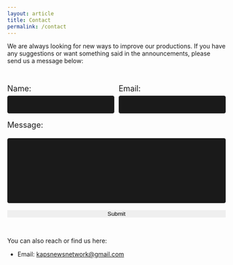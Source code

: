 ```yaml
---
layout: article
title: Contact
permalink: /contact
---
```

<style>
.name-form {
  width: 49%;
  float: left;
}

.email-form {
  width: 49%;
  float: right;
}

.submit-button {
  width: 100%;
}

.text {
  font-size: large;
}

input[type=form],
select,
textarea {
  width: 100%;
  padding: 12px;
  border: 1px solid #333333;
  border-radius: 4px;
  box-sizing: border-box;
  margin-top: 6px;
  margin-bottom: 16px;
  resize: none;
  background-color: #1a1a1a;
}

input[type=submit] {
  border: none;
}

</style>
We are always looking for new ways to improve our productions. If you have any suggestions or want something said in the announcements, please send us a message below:

<br>

<form action="https://formspree.io/kapsnewsnetwork@gmail.com" method="POST">
  <div class="name-form">
    <label for="name" class="text">Name:</label>
    <input type="form" id="name" name="name" required="">
  </div>
  <div class="email-form">
    <label for="email" class="text">Email:</label>
    <input type="form" name="_replyto" required="">
  </div>

  <label for="message" class="text">Message:</label>
  <textarea id="message" name="message" style="height:150px" required=""></textarea>

  <input type="text" name="_gotcha" style="display:none" />
  
  <div class="submit-button">
  <input class="button button--primary button--rounded button--lg" style="width:100%" type="submit" value="Submit">
  </div>
</form>

<br>

You can also reach or find us here: <br>
<ul>
  <li> 
    Email: <a href="mailto:kapsnewsnetwork@gmail.com">kapsnewsnetwork@gmail.com</a>
  </li>
</ul>

<br>